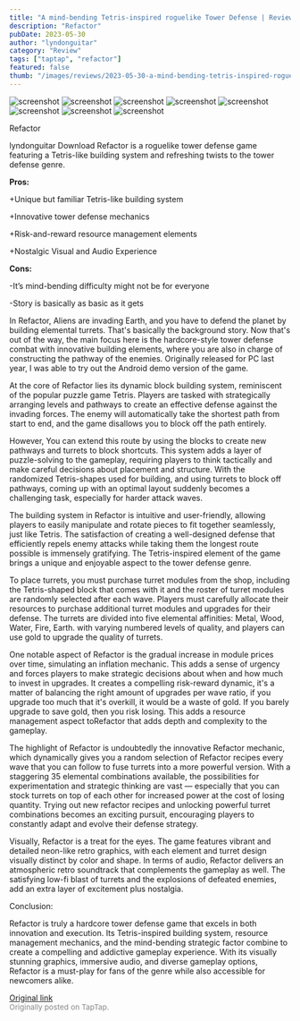 ```yaml
---
title: "A mind-bending Tetris-inspired roguelike Tower Defense | Review - Refactor"
description: "Refactor"
pubDate: 2023-05-30
author: "lyndonguitar"
category: "Review"
tags: ["taptap", "refactor"]
featured: false
thumb: "/images/reviews/2023-05-30-a-mind-bending-tetris-inspired-roguelike-tower-defense--review---refactor-0.avif"
---
```


<div class="gallery">
  <img src="/images/reviews/2023-05-30-a-mind-bending-tetris-inspired-roguelike-tower-defense--review---refactor-0.avif" alt="screenshot" />
  <img src="/images/reviews/2023-05-30-a-mind-bending-tetris-inspired-roguelike-tower-defense--review---refactor-1.avif" alt="screenshot" />
  <img src="/images/reviews/2023-05-30-a-mind-bending-tetris-inspired-roguelike-tower-defense--review---refactor-2.avif" alt="screenshot" />
  <img src="/images/reviews/2023-05-30-a-mind-bending-tetris-inspired-roguelike-tower-defense--review---refactor-3.avif" alt="screenshot" />
  <img src="/images/reviews/2023-05-30-a-mind-bending-tetris-inspired-roguelike-tower-defense--review---refactor-4.avif" alt="screenshot" />
  <img src="/images/reviews/2023-05-30-a-mind-bending-tetris-inspired-roguelike-tower-defense--review---refactor-5.avif" alt="screenshot" />
  <img src="/images/reviews/2023-05-30-a-mind-bending-tetris-inspired-roguelike-tower-defense--review---refactor-6.avif" alt="screenshot" />
  <img src="/images/reviews/2023-05-30-a-mind-bending-tetris-inspired-roguelike-tower-defense--review---refactor-7.avif" alt="screenshot" />
</div>

Refactor

lyndonguitar
Download
Refactor is a roguelike tower defense game featuring a Tetris-like building system and refreshing twists to the tower defense genre.


**Pros:**


+Unique but familiar Tetris-like building system

+Innovative tower defense mechanics

+Risk-and-reward resource management elements

+Nostalgic Visual and Audio Experience


**Cons:**


-It’s mind-bending difficulty might not be for everyone

-Story is basically as basic as it gets

In Refactor, Aliens are invading Earth, and you have to defend the planet by building elemental turrets. That's basically the background story. Now that's out of the way, the main focus here is the hardcore-style tower defense combat with innovative building elements, where you are also in charge of constructing the pathway of the enemies. Originally released for PC last year, I was able to try out the Android demo version of the game.

At the core of Refactor lies its dynamic block building system, reminiscent of the popular puzzle game Tetris. Players are tasked with strategically arranging levels and pathways to create an effective defense against the invading forces. The enemy will automatically take the shortest path from start to end, and the game disallows you to block off the path entirely.

However, You can extend this route by using the blocks to create new pathways and turrets to block shortcuts. This system adds a layer of puzzle-solving to the gameplay, requiring players to think tactically and make careful decisions about placement and structure. With the randomized Tetris-shapes used for building, and using turrets to block off pathways, coming up with an optimal layout suddenly becomes a challenging task, especially for harder attack waves.

The building system in Refactor is intuitive and user-friendly, allowing players to easily manipulate and rotate pieces to fit together seamlessly, just like Tetris. The satisfaction of creating a well-designed defense that efficiently repels enemy attacks while taking them the longest route possible is immensely gratifying. The Tetris-inspired element of the game brings a unique and enjoyable aspect to the tower defense genre.

To place turrets, you must purchase turret modules from the shop, including the Tetris-shaped block that comes with it and the roster of turret modules are randomly selected after each wave. Players must carefully allocate their resources to purchase additional turret modules and upgrades for their defense. The turrets are divided into five elemental affinities:  Metal, Wood, Water, Fire, Earth. with varying numbered levels of quality, and players can use gold to upgrade the quality of turrets.

One notable aspect of Refactor is the gradual increase in module prices over time, simulating an inflation mechanic. This adds a sense of urgency and forces players to make strategic decisions about when and how much to invest in upgrades. It creates a compelling risk-reward dynamic, it's a matter of balancing the right amount of upgrades per wave ratio, if you upgrade too much that it's overkill, it would be a waste of gold. If you barely upgrade to save gold, then you risk losing. This adds a resource management aspect toRefactor that adds depth and complexity to the gameplay.

The highlight of Refactor is undoubtedly the innovative Refactor mechanic, which dynamically gives you a random selection of Refactor recipes every wave that you can follow to fuse turrets into a more powerful version. With a staggering 35 elemental combinations available, the possibilities for experimentation and strategic thinking are vast — especially that you can stock turrets on top of each other for increased power at the cost of losing quantity. Trying out new refactor recipes and unlocking powerful turret combinations becomes an exciting pursuit, encouraging players to constantly adapt and evolve their defense strategy.

Visually, Refactor is a treat for the eyes. The game features vibrant and detailed neon-like retro graphics, with each element and turret design visually distinct by color and shape. In terms of audio, Refactor delivers an atmospheric retro soundtrack that complements the gameplay as well. The satisfying low-fi blast of turrets and the explosions of defeated enemies, add an extra layer of excitement plus nostalgia.

Conclusion:

Refactor is truly a hardcore tower defense game that excels in both innovation and execution. Its Tetris-inspired building system, resource management mechanics, and the mind-bending strategic factor combine to create a compelling and addictive gameplay experience. With its visually stunning graphics, immersive audio, and diverse gameplay options, Refactor is a must-play for fans of the genre while also accessible for newcomers alike.

[Original link](https://www.taptap.io/post/5718791)<br><span style="font-size: 0.95em; color: #888;">Originally posted on TapTap.</span>
